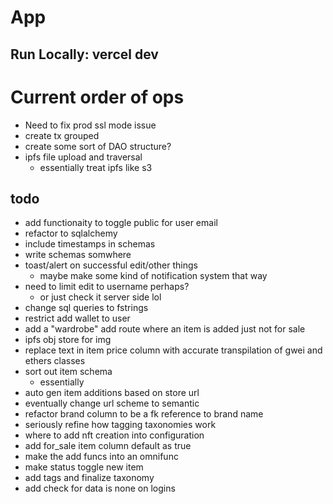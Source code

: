 # App


## Run Locally: vercel dev


# Current order of ops
- Need to fix prod ssl mode issue
- create tx grouped
- create some sort of DAO structure?
- ipfs file upload and traversal
	- essentially treat ipfs like s3

## todo
- add functionaity to toggle public for user email
- refactor to sqlalchemy
- include timestamps in schemas
- write schemas somwhere
- toast/alert on successful edit/other things
	- maybe make some kind of notification system that way
- need to limit edit to username perhaps?
	- or just check it server side lol
- change sql queries to fstrings
- restrict add wallet to user
- add a "wardrobe" add route where an item is added just not for sale
- ipfs obj store for img
- replace text in item price column with accurate transpilation of gwei and ethers classes
- sort out item schema
	- essentially
- auto gen item additions based on store url
- eventually change url scheme to semantic 
- refactor brand column to be a fk reference to brand name
- seriously refine how tagging taxonomies work
- where to add nft creation into configuration
- add for_sale item column default as true
- make the add funcs into an omnifunc
- make status toggle new item
- add tags and finalize taxonomy
- add check for data is none on logins